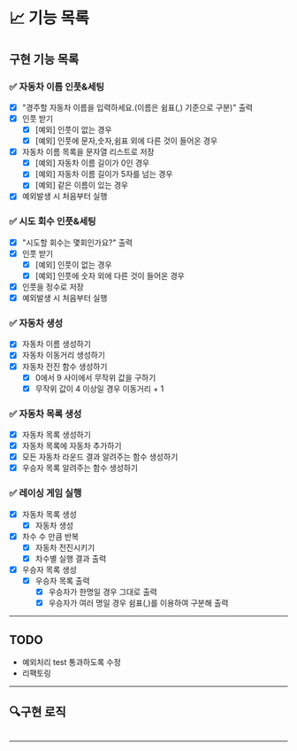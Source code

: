 # 📈 기능 목록

## 구현 기능 목록

### ✅ 자동차 이름 인풋&세팅

+ [x] "경주할 자동차 이름을 입력하세요.(이름은 쉼표(,) 기준으로 구분)" 출력
+ [x] 인풋 받기
    + [x] [예외] 인풋이 없는 경우
    + [x] [예외] 인풋에 문자,숫자,쉼표 외에 다른 것이 들어온 경우
+ [x] 자동차 이름 목록을 문자열 리스트로 저장
    + [x] [예외] 자동차 이름 길이가 0인 경우
    + [x] [예외] 자동차 이름 길이가 5자를 넘는 경우
    + [x] [예외] 같은 이름이 있는 경우

+ [x] 예외발생 시 처음부터 실행

### ✅ 시도 회수 인풋&세팅

+ [x] "시도할 회수는 몇회인가요?" 출력
+ [x] 인풋 받기
    + [x] [예외] 인풋이 없는 경우
    + [x] [예외] 인풋에 숫자 외에 다른 것이 들어온 경우

+ [x] 인풋을 정수로 저장
+ [x] 예외발생 시 처음부터 실행

### ✅ 자동차 생성

+ [x] 자동차 이름 생성하기
+ [x] 자동차 이동거리 생성하기
+ [x] 자동차 전진 함수 생성하기
    + [x] 0에서 9 사이에서 무작위 값을 구하기
    + [x] 무작위 값이 4 이상일 경우 이동거리 + 1

### ✅ 자동차 목록 생성

+ [x] 자동차 목록 생성하기
+ [x] 자동차 목록에 자동차 추가하기
+ [x] 모든 자동차 라운드 결과 알려주는 함수 생성하기
+ [x] 우승자 목록 알려주는 함수 생성하기

### ✅ 레이싱 게임 실행

+ [x] 자동차 목록 생성
    + [x] 자동차 생성

+ [x] 차수 수 만큼 반복
    + [x] 자동차 전진시키기
    + [x] 차수별 실행 결과 출력

+ [x] 우승자 목록 생성
    + [x] 우승자 목록 출력
        + [x] 우승자가 한명일 경우 그대로 출력
        + [x] 우승자가 여러 명일 경우 쉼표(,)를 이용하여 구분해 출력

---

## TODO
- 예외처리 test 통과하도록 수정
- 리팩토링

---

## 🔍구현 로직

```

```

---
